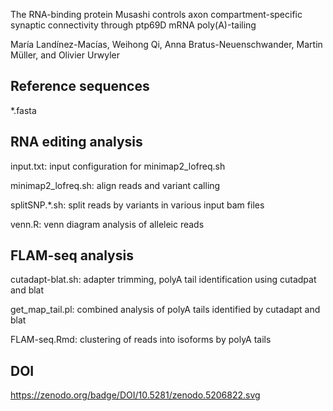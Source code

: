 The RNA-binding protein Musashi controls axon compartment-specific synaptic
connectivity through ptp69D mRNA poly(A)-tailing

María Landínez-Macías, Weihong Qi, Anna Bratus-Neuenschwander, Martin Müller,
and Olivier Urwyler

## Reference sequences
*.fasta

## RNA editing analysis
input.txt: input configuration for minimap2_lofreq.sh

minimap2_lofreq.sh: align reads and variant calling

splitSNP.*.sh: split reads by variants in various input bam files

venn.R: venn diagram analysis of alleleic reads 

## FLAM-seq analysis
cutadapt-blat.sh: adapter trimming, polyA tail identification using cutadpat and blat

get_map_tail.pl: combined analysis of polyA tails identified by cutadapt and blat

FLAM-seq.Rmd: clustering of reads into isoforms by polyA tails

## DOI
https://zenodo.org/badge/DOI/10.5281/zenodo.5206822.svg
